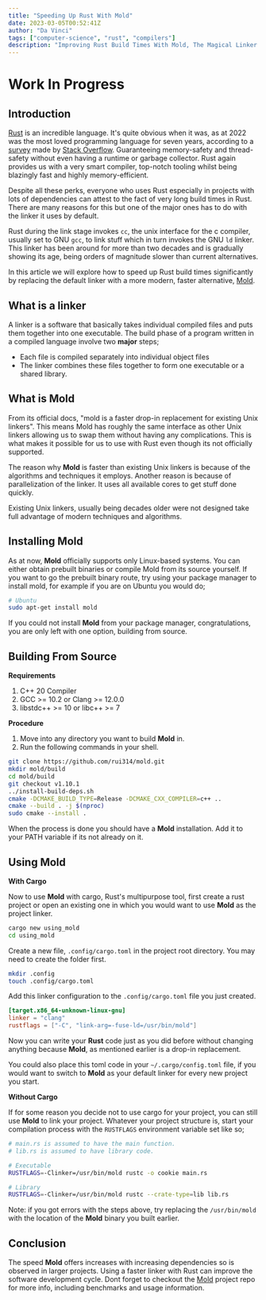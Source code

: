 ```yaml
---
title: "Speeding Up Rust With Mold"
date: 2023-03-05T00:52:41Z
author: "Da Vinci"
tags: ["computer-science", "rust", "compilers"]
description: "Improving Rust Build Times With Mold, The Magical Linker."
---
```


# Work In Progress

## Introduction

[Rust](https://www.rust-lang.org) is an incredible language. It's quite obvious when it was, as at 2022 was the most loved programming language for seven years,
according to a [survey](https://survey.stackoverflow.co/2022/#section-most-loved-dreaded-and-wanted-programming-scripting-and-markup-languages) made by [Stack Overflow](https://stackoverflow.com).
Guaranteeing memory-safety and thread-safety without even having a runtime or garbage collector.
Rust again provides us with a very smart compiler, top-notch tooling whilst being blazingly fast and highly memory-efficient.


Despite all these perks, everyone who uses Rust especially in projects with lots of dependencies can attest to the fact of very long build times in Rust.
There are many reasons for this but one of the major ones has to do with the linker it uses by default.

Rust during the link stage invokes `cc`, the unix interface for the c compiler, usually set to GNU `gcc`, to link stuff which in turn invokes the GNU `ld` linker.
This linker has been around for more than two decades and is gradually showing its age, being orders of magnitude slower than current alternatives.

In this article we will explore how to speed up Rust build times significantly by replacing the default linker with a more modern, faster alternative, [Mold](https://www.github.com/rui314/mold).

## What is a linker

A linker is a software that basically takes individual compiled files and puts them together into one executable.
The build phase of a program written in a compiled language involve two __major__ steps;

* Each file is compiled separately into individual object files
* The linker combines these files together to form one executable or a shared library.

## What is Mold
From its official docs, "mold is a faster drop-in replacement for existing Unix linkers".
This means Mold has roughly the same interface as other Unix linkers allowing us to swap them without having any complications.
This is what makes it possible for us to use with Rust even though its not officially supported.

The reason why __Mold__ is faster than existing Unix linkers is because of the algorithms and techniques it employs.
Another reason is because of parallelization of the linker. It uses all available cores to get stuff done quickly. 

Existing Unix linkers, usually being decades older were not designed take full advantage of modern techniques and algorithms.

## Installing Mold

As at now, __Mold__ officially supports only Linux-based systems. You can either obtain prebuilt binaries or compile Mold from its source yourself.
If you want to go the prebuilt binary route, try using your package manager to install mold, for example if you are on Ubuntu you would do;
```bash
# Ubuntu
sudo apt-get install mold
```

If you could not install __Mold__ from your package manager, congratulations, you are only left with one option, building from source.

## Building From Source

__Requirements__
1. C++ 20 Compiler
2. GCC >= 10.2 or Clang >= 12.0.0
3. libstdc++ >= 10 or libc++ >= 7

__Procedure__
1. Move into any directory you want to build __Mold__ in.
2. Run the following commands in your shell.
```bash
git clone https://github.com/rui314/mold.git
mkdir mold/build
cd mold/build
git checkout v1.10.1
../install-build-deps.sh
cmake -DCMAKE_BUILD_TYPE=Release -DCMAKE_CXX_COMPILER=c++ ..
cmake --build . -j $(nproc)
sudo cmake --install .
```
When the process is done you should have a __Mold__ installation. Add it to your PATH variable if its not already on it.

## Using Mold

__With Cargo__

Now to use __Mold__ with cargo, Rust's multipurpose tool, first create a rust project or open an existing one in which you would want to use __Mold__ as the project linker.

```bash
cargo new using_mold
cd using_mold
```

Create a new file, `.config/cargo.toml` in the project root directory. You may need to create the folder first.

```bash
mkdir .config
touch .config/cargo.toml
```

Add this linker configuration to the `.config/cargo.toml` file you just created.
```toml
[target.x86_64-unknown-linux-gnu] 
linker = "clang" 
rustflags = ["-C", "link-arg=-fuse-ld=/usr/bin/mold"]
```
Now you can write your __Rust__ code just as you did before without changing anything because __Mold__, as mentioned earlier is a drop-in replacement.

You could also place this toml code in your `~/.cargo/config.toml` file, if you would want to switch to __Mold__ as your default linker for every new project you start.

__Without Cargo__

If for some reason you decide not to use cargo for your project, you can still use __Mold__ to link your project. Whatever your project structure is, start your compilation process with the `RUSTFLAGS` environment variable set like so;
```bash
# main.rs is assumed to have the main function.
# lib.rs is assumed to have library code.

# Executable
RUSTFLAGS=-Clinker=/usr/bin/mold rustc -o cookie main.rs

# Library
RUSTFLAGS=-Clinker=/usr/bin/mold rustc --crate-type=lib lib.rs
```

Note: if you got errors with the steps above, try replacing the `/usr/bin/mold` with the location of the __Mold__ binary you built earlier.

## Conclusion

The speed __Mold__ offers increases with increasing dependencies so is observed in larger projects. Using a faster linker with Rust can improve the software development cycle. Dont forget to checkout the [Mold](https://www.github.com/rui314/mold) project repo for more info, including benchmarks and usage information.
